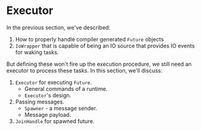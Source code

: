 # Executor

In the previous section, we've described:

1. How to properly handle compiler generated `Future` objects
2. `IoWrapper` that is capable of being an IO source that provides IO events for waking tasks.

But defining these won't fire up the execution procedure, we still need an executor to process these
tasks. In this section, we'll discuss:

1. `Executor` for executing `Future`.
   - General commands of a runtime.
   - `Executor`'s design.
2. Passing messages.
   - `Spawner` - a message sender.
   - Message payload.
3. `JoinHandle` for spawned future.
